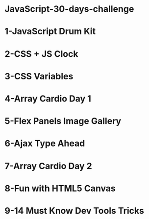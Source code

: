# JavaScript-30-days-challenge
# 1-JavaScript Drum Kit
# 2-CSS + JS Clock
# 3-CSS Variables
# 4-Array Cardio Day 1
# 5-Flex Panels Image Gallery
# 6-Ajax Type Ahead
# 7-Array Cardio Day 2
# 8-Fun with HTML5 Canvas
# 9-14 Must Know Dev Tools Tricks